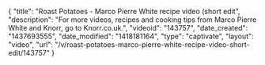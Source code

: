 {
    "title": "Roast Potatoes - Marco Pierre White recipe video (short edit",
    "description": "For more videos, recipes and cooking tips from Marco Pierre White and Knorr, go to Knorr.co.uk.",
    "videoid": "143757",
    "date_created": "1437693555",
    "date_modified": "1418181164",
    "type": "captivate",
    "layout": "video",
    "url": "\/v\/roast-potatoes-marco-pierre-white-recipe-video-short-edit\/143757"
}